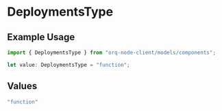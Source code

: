 # DeploymentsType

## Example Usage

```typescript
import { DeploymentsType } from "orq-node-client/models/components";

let value: DeploymentsType = "function";
```

## Values

```typescript
"function"
```